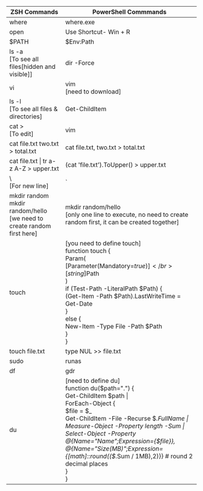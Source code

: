 | ZSH Commands | PowerShell Commmands |
| --- | --- |
| where | where.exe  |
| open | Use Shortcut- Win + R|
| $PATH | $Env:Path |
| ls -a </br> [To see all files[hidden and visible]] | dir -Force |
| vi | vim </br> [need to download] |
| ls -l </br> [To see all files & directories] | Get-ChildItem |
| cat > </br> [To edit] | vim |
| cat file.txt two.txt > total.txt | cat file.txt, two.txt > total.txt |
| cat file.txt \| tr a-z A-Z > upper.txt | (cat 'file.txt').ToUpper() > upper.txt |
| \ </br> [For new line] | ` |
| mkdir random </br> mkdir random/hello </br> [we need to create random first here] | mkdir random/hello </br> [only one line to execute, no need to create random first, it can be created together] |
| touch | [you need to define touch] </br> function touch { </br> Param( </br> [Parameter(Mandatory=$true)] </br> [string]$Path </br> ) </br> if (Test-Path -LiteralPath $Path) { </br> (Get-Item -Path $Path).LastWriteTime = Get-Date </br> } </br> else { </br> New-Item -Type File -Path $Path </br> } </br> } |
| touch file.txt | type NUL >> file.txt |
| sudo | runas |
| df | gdr |
| du | [need to define du] </br> function du($path=".") { </br> Get-ChildItem $path \| </br> ForEach-Object { </br> $file = $_ </br> Get-ChildItem -File -Recurse $_.FullName \| Measure-Object -Property length -Sum \| </br> Select-Object -Property @{Name="Name";Expression={$file}}, </br> @{Name="Size(MB)";Expression={[math]::round(($_.Sum / 1MB),2)}} # round 2 decimal places </br> } </br>} |
